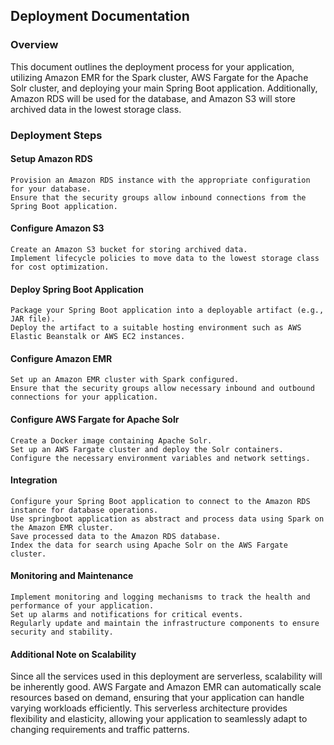 ## Deployment Documentation

### Overview
This document outlines the deployment process for your application, utilizing Amazon EMR for the Spark cluster, AWS Fargate for the Apache Solr cluster, and deploying your main Spring Boot application. Additionally, Amazon RDS will be used for the database, and Amazon S3 will store archived data in the lowest storage class.

### Deployment Steps

#### Setup Amazon RDS
    Provision an Amazon RDS instance with the appropriate configuration for your database.
    Ensure that the security groups allow inbound connections from the Spring Boot application.

#### Configure Amazon S3
    Create an Amazon S3 bucket for storing archived data.
    Implement lifecycle policies to move data to the lowest storage class for cost optimization.
    
#### Deploy Spring Boot Application
    Package your Spring Boot application into a deployable artifact (e.g., JAR file).
    Deploy the artifact to a suitable hosting environment such as AWS Elastic Beanstalk or AWS EC2 instances.
    
#### Configure Amazon EMR
    Set up an Amazon EMR cluster with Spark configured.
    Ensure that the security groups allow necessary inbound and outbound connections for your application.

#### Configure AWS Fargate for Apache Solr
    Create a Docker image containing Apache Solr.
    Set up an AWS Fargate cluster and deploy the Solr containers.
    Configure the necessary environment variables and network settings.

#### Integration
    Configure your Spring Boot application to connect to the Amazon RDS instance for database operations.
    Use springboot application as abstract and process data using Spark on the Amazon EMR cluster.
    Save processed data to the Amazon RDS database.
    Index the data for search using Apache Solr on the AWS Fargate cluster.

#### Monitoring and Maintenance
    Implement monitoring and logging mechanisms to track the health and performance of your application.
    Set up alarms and notifications for critical events.
    Regularly update and maintain the infrastructure components to ensure security and stability.
#### Additional Note on Scalability
Since all the services used in this deployment are serverless, scalability will be inherently good. AWS Fargate and Amazon EMR can automatically scale resources based on demand, ensuring that your application can handle varying workloads efficiently. This serverless architecture provides flexibility and elasticity, allowing your application to seamlessly adapt to changing requirements and traffic patterns.